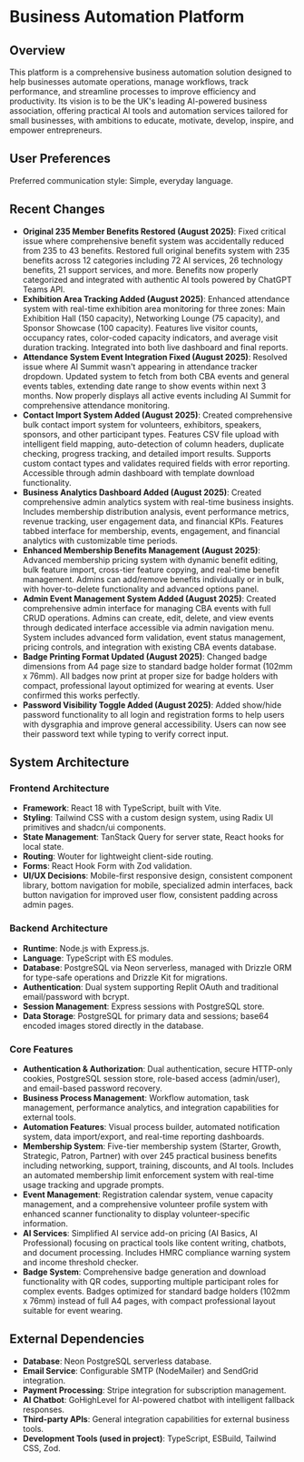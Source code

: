 # Business Automation Platform

## Overview
This platform is a comprehensive business automation solution designed to help businesses automate operations, manage workflows, track performance, and streamline processes to improve efficiency and productivity. Its vision is to be the UK's leading AI-powered business association, offering practical AI tools and automation services tailored for small businesses, with ambitions to educate, motivate, develop, inspire, and empower entrepreneurs.

## User Preferences
Preferred communication style: Simple, everyday language.

## Recent Changes
- **Original 235 Member Benefits Restored (August 2025)**: Fixed critical issue where comprehensive benefit system was accidentally reduced from 235 to 43 benefits. Restored full original benefits system with 235 benefits across 12 categories including 72 AI services, 26 technology benefits, 21 support services, and more. Benefits now properly categorized and integrated with authentic AI tools powered by ChatGPT Teams API.
- **Exhibition Area Tracking Added (August 2025)**: Enhanced attendance system with real-time exhibition area monitoring for three zones: Main Exhibition Hall (150 capacity), Networking Lounge (75 capacity), and Sponsor Showcase (100 capacity). Features live visitor counts, occupancy rates, color-coded capacity indicators, and average visit duration tracking. Integrated into both live dashboard and final reports.
- **Attendance System Event Integration Fixed (August 2025)**: Resolved issue where AI Summit wasn't appearing in attendance tracker dropdown. Updated system to fetch from both CBA events and general events tables, extending date range to show events within next 3 months. Now properly displays all active events including AI Summit for comprehensive attendance monitoring.
- **Contact Import System Added (August 2025)**: Created comprehensive bulk contact import system for volunteers, exhibitors, speakers, sponsors, and other participant types. Features CSV file upload with intelligent field mapping, auto-detection of column headers, duplicate checking, progress tracking, and detailed import results. Supports custom contact types and validates required fields with error reporting. Accessible through admin dashboard with template download functionality.
- **Business Analytics Dashboard Added (August 2025)**: Created comprehensive admin analytics system with real-time business insights. Includes membership distribution analysis, event performance metrics, revenue tracking, user engagement data, and financial KPIs. Features tabbed interface for membership, events, engagement, and financial analytics with customizable time periods.
- **Enhanced Membership Benefits Management (August 2025)**: Advanced membership pricing system with dynamic benefit editing, bulk feature import, cross-tier feature copying, and real-time benefit management. Admins can add/remove benefits individually or in bulk, with hover-to-delete functionality and advanced options panel.
- **Admin Event Management System Added (August 2025)**: Created comprehensive admin interface for managing CBA events with full CRUD operations. Admins can create, edit, delete, and view events through dedicated interface accessible via admin navigation menu. System includes advanced form validation, event status management, pricing controls, and integration with existing CBA events database.
- **Badge Printing Format Updated (August 2025)**: Changed badge dimensions from A4 page size to standard badge holder format (102mm x 76mm). All badges now print at proper size for badge holders with compact, professional layout optimized for wearing at events. User confirmed this works perfectly.
- **Password Visibility Toggle Added (August 2025)**: Added show/hide password functionality to all login and registration forms to help users with dysgraphia and improve general accessibility. Users can now see their password text while typing to verify correct input.

## System Architecture
### Frontend Architecture
- **Framework**: React 18 with TypeScript, built with Vite.
- **Styling**: Tailwind CSS with a custom design system, using Radix UI primitives and shadcn/ui components.
- **State Management**: TanStack Query for server state, React hooks for local state.
- **Routing**: Wouter for lightweight client-side routing.
- **Forms**: React Hook Form with Zod validation.
- **UI/UX Decisions**: Mobile-first responsive design, consistent component library, bottom navigation for mobile, specialized admin interfaces, back button navigation for improved user flow, consistent padding across admin pages.

### Backend Architecture
- **Runtime**: Node.js with Express.js.
- **Language**: TypeScript with ES modules.
- **Database**: PostgreSQL via Neon serverless, managed with Drizzle ORM for type-safe operations and Drizzle Kit for migrations.
- **Authentication**: Dual system supporting Replit OAuth and traditional email/password with bcrypt.
- **Session Management**: Express sessions with PostgreSQL store.
- **Data Storage**: PostgreSQL for primary data and sessions; base64 encoded images stored directly in the database.

### Core Features
- **Authentication & Authorization**: Dual authentication, secure HTTP-only cookies, PostgreSQL session store, role-based access (admin/user), and email-based password recovery.
- **Business Process Management**: Workflow automation, task management, performance analytics, and integration capabilities for external tools.
- **Automation Features**: Visual process builder, automated notification system, data import/export, and real-time reporting dashboards.
- **Membership System**: Five-tier membership system (Starter, Growth, Strategic, Patron, Partner) with over 245 practical business benefits including networking, support, training, discounts, and AI tools. Includes an automated membership limit enforcement system with real-time usage tracking and upgrade prompts.
- **Event Management**: Registration calendar system, venue capacity management, and a comprehensive volunteer profile system with enhanced scanner functionality to display volunteer-specific information.
- **AI Services**: Simplified AI service add-on pricing (AI Basics, AI Professional) focusing on practical tools like content writing, chatbots, and document processing. Includes HMRC compliance warning system and income threshold checker.
- **Badge System**: Comprehensive badge generation and download functionality with QR codes, supporting multiple participant roles for complex events. Badges optimized for standard badge holders (102mm x 76mm) instead of full A4 pages, with compact professional layout suitable for event wearing.

## External Dependencies
- **Database**: Neon PostgreSQL serverless database.
- **Email Service**: Configurable SMTP (NodeMailer) and SendGrid integration.
- **Payment Processing**: Stripe integration for subscription management.
- **AI Chatbot**: GoHighLevel for AI-powered chatbot with intelligent fallback responses.
- **Third-party APIs**: General integration capabilities for external business tools.
- **Development Tools (used in project)**: TypeScript, ESBuild, Tailwind CSS, Zod.